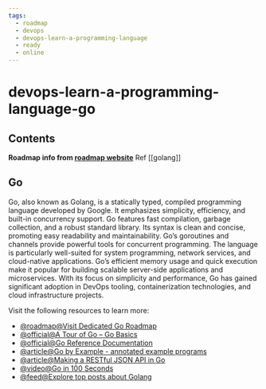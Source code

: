 ```yaml
---
tags:
  - roadmap
  - devops
  - devops-learn-a-programming-language
  - ready
  - online
---
```


# devops-learn-a-programming-language-go

## Contents

__Roadmap info from [roadmap website](https://roadmap.sh/devops/go@npnMwSDEK2aLGgnuZZ4dO)__
Ref [[golang]]

## Go

Go, also known as Golang, is a statically typed, compiled programming language developed by Google. It emphasizes simplicity, efficiency, and built-in concurrency support. Go features fast compilation, garbage collection, and a robust standard library. Its syntax is clean and concise, promoting easy readability and maintainability. Go’s goroutines and channels provide powerful tools for concurrent programming. The language is particularly well-suited for system programming, network services, and cloud-native applications. Go’s efficient memory usage and quick execution make it popular for building scalable server-side applications and microservices. With its focus on simplicity and performance, Go has gained significant adoption in DevOps tooling, containerization technologies, and cloud infrastructure projects.

Visit the following resources to learn more:

* [@roadmap@Visit Dedicated Go Roadmap](https://roadmap.sh/golang)
* [@official@A Tour of Go – Go Basics](https://go.dev/tour/welcome/1)
* [@official@Go Reference Documentation](https://go.dev/doc/)
* [@article@Go by Example - annotated example programs](https://gobyexample.com/)
* [@article@Making a RESTful JSON API in Go](https://thenewstack.io/make-a-restful-json-api-go/)
* [@video@Go in 100 Seconds](https://www.youtube.com/watch?v=446E-r0rXHI)
* [@feed@Explore top posts about Golang](https://app.daily.dev/tags/golang?ref=roadmapsh)
